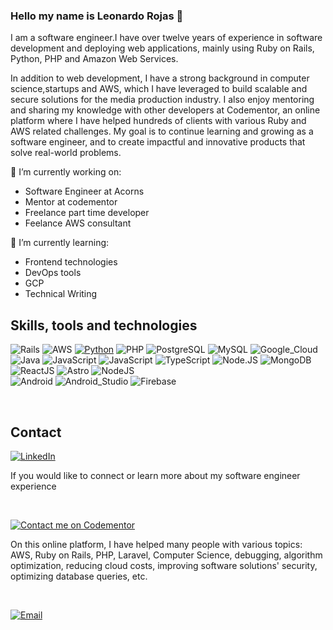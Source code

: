 ### Hello my name is Leonardo Rojas 👋

I am a software engineer.I have over twelve years of experience in software development and deploying web applications, mainly using Ruby on Rails, Python, PHP and Amazon Web Services.

In addition to web development, I have a strong background in computer science,startups and AWS, which I have leveraged to build scalable and secure solutions for the media production industry. I also enjoy mentoring and sharing my knowledge with other developers at Codementor, an online platform where I have helped hundreds of clients with various Ruby and AWS related challenges. My goal is to continue learning and growing as a software engineer, and to create impactful and innovative products that solve real-world problems.

🔭 I’m currently working on:
- Software Engineer at Acorns
- Mentor at codementor
- Freelance part time developer
- Feelance AWS consultant

🌱 I’m currently learning:
- Frontend technologies
- DevOps tools
- GCP
- Technical Writing

## Skills, tools and technologies
![Rails](https://img.shields.io/badge/Ruby_on_Rails-CC0000?style=for-the-badge&logo=ruby-on-rails&logoColor=white)
![AWS](https://img.shields.io/badge/AWS-232F3E?style=for-the-badge&logo=amazon-aws&logoColor=white&labelColor=101010)
[![Python](https://img.shields.io/badge/Python-yellow?style=for-the-badge&logo=python&logoColor=white&labelColor=101010)]()
![PHP](https://img.shields.io/badge/PHP-007396?style=for-the-badge&logo=php&logoColor=white&labelColor=101010)
<img src="https://img.shields.io/badge/PostgreSQL-4169E1.svg?style=for-the-badge&logo=PostgreSQL&logoColor=white" alt="PostgreSQL">
![MySQL](https://img.shields.io/badge/MySQL-4479A1?style=for-the-badge&logo=mysql&logoColor=white&labelColor=101010)
![Google_Cloud](https://img.shields.io/badge/Google_Cloud-4285F4?style=for-the-badge&logo=googlecloud&logoColor=white&labelColor=101010)
</br>
![Java](https://img.shields.io/badge/Java-007396?style=for-the-badge&logo=java&logoColor=white&labelColor=101010)
<img src="https://img.shields.io/badge/JavaScript-F7DF1E.svg?style=for-the-badge&logo=JavaScript&logoColor=black" alt="JavaScript">
![JavaScript](https://img.shields.io/badge/JavaScript-F7DF1E?style=for-the-badge&logo=javascript&logoColor=white&labelColor=101010)
<img src="https://img.shields.io/badge/TypeScript-3178C6.svg?style=for-the-badge&logo=TypeScript&logoColor=white" alt="TypeScript">
![Node.JS](https://img.shields.io/badge/Node.JS-339933?style=for-the-badge&logo=node.js&logoColor=white&labelColor=101010)
![MongoDB](https://img.shields.io/badge/MongoDB-47A248?style=for-the-badge&logo=mongodb&logoColor=white&labelColor=101010)
</br>
<img src="https://img.shields.io/badge/React-61DAFB.svg?style=for-the-badge&logo=React&logoColor=black" alt="ReactJS">
<img src="https://img.shields.io/badge/Vue.js-35495E.svg?style=for-the-badge&logo=vuedotjs&logoColor=white" alt="Astro">
<img src="https://img.shields.io/badge/Node.js-339933.svg?style=for-the-badge&logo=nodedotjs&logoColor=white" alt="NodeJS">
</br>
![Android](https://img.shields.io/badge/Android-3DDC84?style=for-the-badge&logo=android&logoColor=white&labelColor=101010)
![Android_Studio](https://img.shields.io/badge/Android_Studio-3DDC84?style=for-the-badge&logo=android-studio&logoColor=white&labelColor=101010)
![Firebase](https://img.shields.io/badge/Firebase-FFCA28?style=for-the-badge&logo=firebase&logoColor=white&labelColor=101010)

</br>

## Contact
  
[![LinkedIn](https://img.shields.io/badge/LinkedIn-Leonardo_Rojas-0077B5?style=for-the-badge&logo=linkedin&logoColor=white&labelColor=101010)](https://www.linkedin.com/in/leonardo-rojas-b762248a/)

If you would like to connect or learn more about my software engineer experience

<br/>


[![Contact me on Codementor](https://www.codementor.io/m-badges/leonardorojas/find-me-on-cm-b.svg)](https://www.codementor.io/@leonardorojas?refer=badge)

On this online platform, I have helped many people with various topics: AWS, Ruby on Rails, PHP, Laravel, Computer Science, debugging, algorithm optimization, reducing cloud costs, improving software solutions' security, optimizing database queries, etc.

<br/>

[![Email](https://img.shields.io/badge/Email-lerojasrojas@gmail.com-D14836?style=for-the-badge&logo=gmail&logoColor=white&labelColor=101010)](mailto:lerojasrojas@gmail.com)
